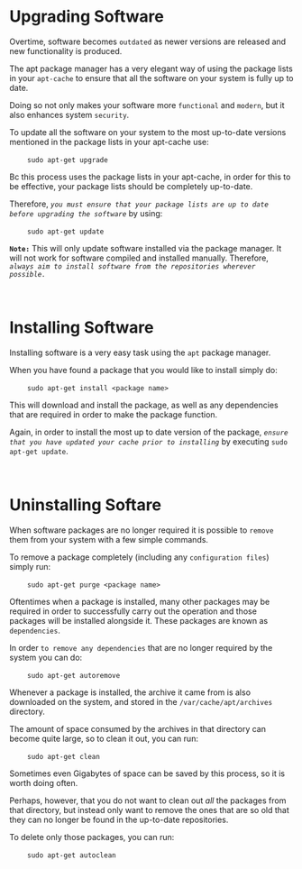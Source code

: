 # **Upgrading Software**

Overtime, software becomes `outdated` as newer versions are released and new functionality is produced.

The apt package manager has a very elegant way of using the package lists in your `apt-cache` to ensure that all the software on your system is fully up to date.

Doing so not only makes your software more `functional` and `modern`, but it also enhances system `security`.

To update all the software on your system to the most up-to-date versions mentioned in the package lists in your apt-cache use:

&nbsp; &nbsp; &nbsp; &nbsp; `sudo apt-get upgrade`

Bc this process uses the package lists in your apt-cache, in order for this to be effective, your package lists should be completely up-to-date.

Therefore, *`you must ensure that your package lists are up to date before upgrading the software`* by using:

&nbsp; &nbsp; &nbsp; &nbsp; `sudo apt-get update`

**`Note:`** This will only update software installed via the package manager. It will not work for software compiled and installed manually. Therefore, *`always aim to install software from the repositories wherever possible.`*

&nbsp;

# **Installing Software**
Installing software is a very easy task using the `apt` package manager.

When you have found a package that you would like to install simply do:

&nbsp; &nbsp; &nbsp; &nbsp; `sudo apt-get install <package name>`

This will download and install the package, as well as any dependencies that are required in order to make the package function.

Again, in order to install the most up to date version of the package, *`ensure that you have updated your cache prior to installing`* by executing `sudo apt-get update`.

&nbsp;

# **Uninstalling Softare**

When software packages are no longer required it is possible to `remove` them from your system with a few simple commands.

To remove a package completely (including any `configuration files`) simply run:

&nbsp; &nbsp; &nbsp; &nbsp; `sudo apt-get purge <package name>`

Oftentimes when a package is installed, many other packages may be required in order to successfully carry out the operation and those packages will be installed alongside it. These packages are known as `dependencies`.

In order `to remove any dependencies` that are no longer required by the system you can do:

&nbsp; &nbsp; &nbsp; &nbsp; `sudo apt-get autoremove`

Whenever a package is installed, the archive it came from is also downloaded on the system, and stored in the `/var/cache/apt/archives` directory.

The amount of space consumed by the archives in that directory can become quite large, so to clean it out, you can run:

&nbsp; &nbsp; &nbsp; &nbsp; `sudo apt-get clean`

Sometimes even Gigabytes of space can be saved by this process, so it is worth doing often.

Perhaps, however, that you do not want to clean out *all* the packages from that directory, but instead only want to remove the ones that are so old that they can no longer be found in the up-to-date repositories.

To delete only those packages, you can run:

&nbsp; &nbsp; &nbsp; &nbsp; `sudo apt-get autoclean`

